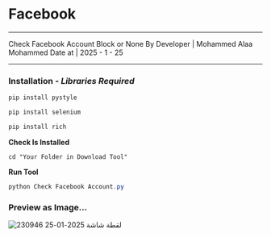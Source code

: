 # Facebook
*****
Check Facebook Account Block or None
By Developer | Mohammed Alaa Mohammed
Date at | 2025 - 1 - 25
*****

### Installation - ***Libraries Required***

```python
pip install pystyle
```
```python
pip install selenium
```
```python
pip install rich
```
**Check Is Installed**
```shell
cd "Your Folder in Download Tool"
```
**Run Tool**
```powershell
python Check Facebook Account.py
```


### Preview as Image...
![لقطة شاشة 2025-01-25 230946](https://github.com/user-attachments/assets/6fa29ba5-f3af-4f97-a310-d059da03967e)


